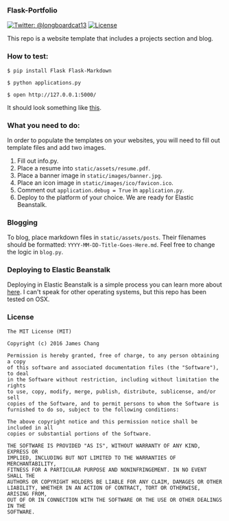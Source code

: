 ### Flask-Portfolio
[![Twitter: @longboardcat13](https://img.shields.io/badge/contact-@longboardcat13-blue.svg?style=flat)](https://twitter.com/longboardcat13)
[![License](https://img.shields.io/badge/license-MIT-green.svg?style=flat)](https://github.com/longboardcat/Flask-Portfolio/blob/master/LICENSE)

This repo is a website template that includes a projects section and blog.

### How to test:
```
$ pip install Flask Flask-Markdown

$ python applications.py

$ open http://127.0.0.1:5000/
```

It should look something like [this][1].


### What you need to do:
In order to populate the templates on your websites, you will need to fill out template files and
add two images.

1. Fill out info.py.
2. Place a resume into `static/assets/resume.pdf`.
3. Place a banner image in `static/images/banner.jpg`.
4. Place an icon image in `static/images/ico/favicon.ico`.
5. Comment out `application.debug = True` in `application.py`.
6. Deploy to the platform of your choice. We are ready for Elastic Beanstalk.

### Blogging
To blog, place markdown files in `static/assets/posts`. Their filenames should be formatted:
`YYYY-MM-DD-Title-Goes-Here.md`. Feel free to change the logic in `blog.py`.

### Deploying to Elastic Beanstalk
Deploying in Elastic Beanstalk is a simple process you can learn more about [here][2]. I can't speak
for other operating systems, but this repo has been tested on OSX.


### License
    The MIT License (MIT)

    Copyright (c) 2016 James Chang

    Permission is hereby granted, free of charge, to any person obtaining a copy
    of this software and associated documentation files (the "Software"), to deal
    in the Software without restriction, including without limitation the rights
    to use, copy, modify, merge, publish, distribute, sublicense, and/or sell
    copies of the Software, and to permit persons to whom the Software is
    furnished to do so, subject to the following conditions:

    The above copyright notice and this permission notice shall be included in all
    copies or substantial portions of the Software.

    THE SOFTWARE IS PROVIDED "AS IS", WITHOUT WARRANTY OF ANY KIND, EXPRESS OR
    IMPLIED, INCLUDING BUT NOT LIMITED TO THE WARRANTIES OF MERCHANTABILITY,
    FITNESS FOR A PARTICULAR PURPOSE AND NONINFRINGEMENT. IN NO EVENT SHALL THE
    AUTHORS OR COPYRIGHT HOLDERS BE LIABLE FOR ANY CLAIM, DAMAGES OR OTHER
    LIABILITY, WHETHER IN AN ACTION OF CONTRACT, TORT OR OTHERWISE, ARISING FROM,
    OUT OF OR IN CONNECTION WITH THE SOFTWARE OR THE USE OR OTHER DEALINGS IN THE
    SOFTWARE.

[1]: http://www.jameschang.io/
[2]: http://docs.aws.amazon.com/elasticbeanstalk/latest/dg/create-deploy-python-flask.html
